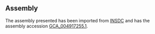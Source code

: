 
Assembly
--------

The assembly presented has been imported from 
[INSDC](http://www.insdc.org) and has the assembly accession
[GCA\_004917255.1](http://www.ebi.ac.uk/ena/data/view/GCA_004917255.1).

